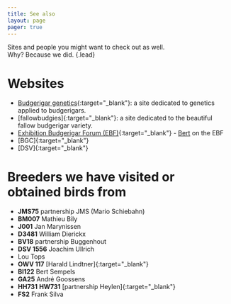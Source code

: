 ```yaml
---
title: See also
layout: page
pager: true
---
```


Sites and people you might want to check out as well.  
Why? Because we did.
{.lead}

# Websites

* [Budgerigar genetics](http://genetics.schilduil.org/){:target="_blank"}: a site dedicated to genetics applied to budgerigars.
* [fallowbudgies]{:target="_blank"}: a site dedicated to the beautiful fallow budgerigar variety.
* [Exhibition Budgerigar Forum (EBF)](http://www.exhibitionbudgerigarforum.co.uk/){:target="_blank"} - [Bert](http://www.exhibitionbudgerigarforum.co.uk/index.php?/user/123-bertraeymaekers/) on the EBF
* [BGC]{:target="_blank"}
* [DSV]{:target="_blank"}

# Breeders we have visited or obtained birds from

* **JMS75** partnership JMS (Mario Schiebahn)
* **BM007** Mathieu Bily
* **J001** Jan Marynissen
* **D3481** William Dierickx
* **BV18** partnership Buggenhout
* **DSV 1556** Joachim Ullrich
* Lou Tops
* **OWV 117** [Harald Lindtner]{:target="_blank"}
* **BI122** Bert Sempels
* **GA25** André Goossens
* **HH731** **HW731** [partnership Heylen]{:target="_blank"}
* **FS2** Frank Silva

